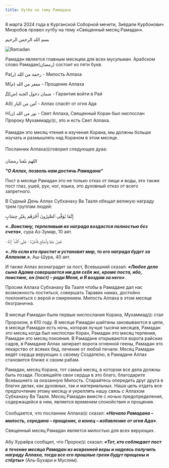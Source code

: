 ```yaml
---
title: Хутба на тему Рамадана
---
```


8 марта 2024 года в Курганской Соборной мечети, Зиёдали Курбонович Мизробов провел хутбу на тему «Священный месяц Рамадан».

بسم الله الرحمن الرحيم

![Ramadan](./08.03.2024.jpg)

Рамадан является главным месяцем для всех мусульман. Арабском слово Рамадан(رمضان) состоит из пяти букв.

Ра(ر) رحمة من الله - Милость Аллаха

М(م) مغفر من الله - Прощение Аллаха

Д(ض) ضمان دخول الجنة - Гарантия войти в Рай

А(ا) آمن من النار - Аллах спасёт от огня Ада

Н(ن) نور من الله - Свет Аллаха, Священный Коран был ниспослан Пророку Мухаммадуﷺ, это и есть Свет Аллаха.

Рамадан это месяц чтения и изучения Корана, мы должны больше изучать и размышлять над Кораном в этом месяце.

Посланник Аллахаﷺговорил следующее дуаа:

اللهم بلغنا رمضان

***"О Аллах, позволь нам достичь Рамадана"***

Пост в месяце Рамадан это не только отказ от пищи и воды, это также пост глаз, ушей, рук, ног, языка, это духовный отказ 
от всего запретного.

В Судный День Аллах Субханаху Ва Тааля обещал великую награду трем группам людей:

إِنَّمَا يُوَفَّى ٱلصَّٰبِرُونَ أَجْرَهُم بِغَيْرِ حِسَابٍ

***«..Воистину, терпеливым их награда воздастся полностью без счета»***, сура Аз-Зумар, 10 аят.

فَمَنْ عَفَا وَأَصْلَحَ فَأَجْرُهُ ۥ عَلَى ٱللَّهِ ۚ إِنَّهُ ۥ


***«..Но если кто простит и установит мир, то его награда будет за Аллахом.»***, Аш-Шура, 40 аят.

И также Аллах вознаградит за пост, Всевышний сказал: ***«Любое дело сына Адама совершается им для себя же, кроме поста, ибо, поистине, 
он (пост) – ради Меня, и Я воздам за него»***.

Просим Аллаха Субханаху Ва Тааля чтобы в Рамадане дал нас возможность поститься, совершать Таравих намаз, достойно поклоняться 
с верой и смирением.
Милость Аллаха в этом месяце безгранична.

В месяце Рамадан были первые ниспослания Корана, Мухаммадﷺ стал Пророком, в 610 году.
В месяце Рамадан шайтаны заковываются в цепи, в месяце Рамадан есть ночь, которая лучше тысячи месяцев, Рамадан это месяц когда 
был ниспослан Коран, Рамадан это месяц терпения, Рамадан это месяц покояния. В Рамадане открываются ворота райских садов, в Рамадане 
Аллах запирает ворота огненной геены, Рамадан это лекарство от всяких бед, лечение от любой печали. Месяц Рамадан ведёт сердца 
верующих с своему Создателю, в Рамадане Аллах становится ближе к своим рабам.

Рамадан, месяц Корана, тот самый месяц, в котором все дела должны быть позади. Посвящайте свои сердца в это благо, 
благодарите Всевышнего за оказанную Милость. Старайтесь опередить друг друга в благих делах, как духовных, так и материальных. 
Наша цель отдать все предпочтение этому месяцу и укреплять нашу связь с Аллахом Субханаху Ва Тааля.
Месяц Рамадан вместе с ночью предопределения, содержащейся в нем, является временем спокойствия и прощения. 

Сообщается, что посланник Аллахаﷺ сказал: ***«Начало Рамадана – милость, середина – прощение, а конец – избавление от огня Ада»***.

Священный месяц Рамадан является милостью для всех верующих.

Абу Хурайра сообщил, что Пророкﷺ сказал: ***«Тот, кто соблюдает пост в течение месяца Рамадан из искренней веры и надеясь 
получить награду Аллаха, тогда все его прошлые грехи будут прощены и стёрты»*** (Аль-Бухари и Муслим).
